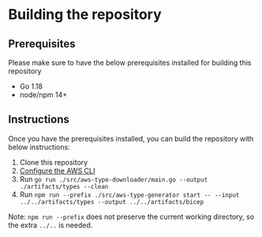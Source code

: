 # Building the repository

## Prerequisites

Please make sure to have the below prerequisites installed for building this repository
- Go 1.18
- node/npm 14+

## Instructions

Once you have the prerequisites installed, you can build the repository with below instructions:

1. Clone this repository
2. [Configure the AWS CLI](https://docs.aws.amazon.com/cli/latest/userguide/cli-chap-configure.html)
3. Run `go run ./src/aws-type-downloader/main.go --output ./artifacts/types --clean`
4. Run `npm run --prefix ./src/aws-type-generator start -- --input ../../artifacts/types --output ../../artifacts/bicep`

Note: `npm run --prefix` does not preserve the current working directory, so the extra `../..` is needed.